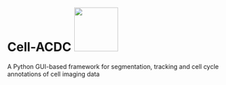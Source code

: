 # Cell-ACDC <img src="https://github.com/SchmollerLab/Cell_ACDC/blob/main/src/resources/assign-motherbud.svg" width="100" height="100">

A Python GUI-based framework for segmentation, tracking and cell cycle annotations of cell imaging data
